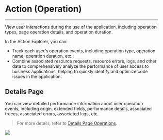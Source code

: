 # Action (Operation)
---

View user interactions during the use of the application, including operation types, page operation details, and operation duration.

In the Action Explorer, you can:

- Track each user's operation events, including operation type, operation name, operation duration, etc.;
- Combine associated resource requests, resource errors, logs, and other data to comprehensively analyze the performance of user access to business applications, helping to quickly identify and optimize code issues in the application.


## Details Page

You can view detailed performance information about user operation events, including origin, extended fields, performance details, associated traces, associated errors, associated logs, etc.

> For more details, refer to [Details Page Operations](view.md).

![](../img/action.gif)